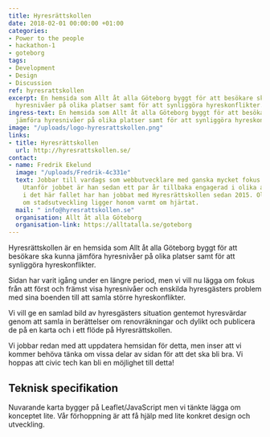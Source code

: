 ```yaml
---
title: Hyresrättskollen
date: 2018-02-01 00:00:00 +01:00
categories:
- Power to the people
- hackathon-1
- goteborg
tags:
- Development
- Design
- Discussion
ref: hyresrattskollen
excerpt: En hemsida som Allt åt alla Göteborg byggt för att besökare ska kunna jämföra
  hyresnivåer på olika platser samt för att synliggöra hyreskonflikter.
ingress-text: En hemsida som Allt åt alla Göteborg byggt för att besökare ska kunna
  jämföra hyresnivåer på olika platser samt för att synliggöra hyreskonflikter.
image: "/uploads/logo-hyresrattskollen.png"
links:
- title: Hyresrättskollen
  url: http://hyresrattskollen.se/
contact:
- name: Fredrik Ekelund
  image: "/uploads/Fredrik-4c331e"
  text: Jobbar till vardags som webbutvecklare med ganska mycket fokus på design.
    Utanför jobbet är han sedan ett par år tillbaka engagerad i olika aktivistsammanhang,
    i det här fallet har han jobbat med Hyresrättskollen sedan 2015. Olika frågor
    om stadsutveckling ligger honom varmt om hjärtat.
  mail: " info@hyresrattskollen.se"
  organisation: Allt åt alla Göteborg
  organisation-link: https://alltatalla.se/goteborg
---
```


Hyresrättskollen är en hemsida som Allt åt alla Göteborg byggt för att besökare ska kunna jämföra hyresnivåer på olika platser samt för att synliggöra hyreskonflikter.

Sidan har varit igång under en längre period, men vi vill nu lägga om fokus från att först och främst visa hyresnivåer och enskilda hyresgästers problem med sina boenden till att samla större hyreskonflikter.

Vi vill ge en samlad bild av hyresgästers situation gentemot hyresvärdar genom att samla in berättelser om renovräkningar och dylikt och publicera de på en karta och i ett flöde på Hyresrättskollen.

Vi jobbar redan med att uppdatera hemsidan för detta, men inser att vi kommer behöva tänka om vissa delar av sidan för att det ska bli bra. Vi hoppas att civic tech kan bli en möjlighet till detta!

## Teknisk specifikation
Nuvarande karta bygger på Leaflet/JavaScript men vi tänkte lägga om konceptet lite. Vår förhoppning är att få hjälp med lite konkret design och utveckling.
